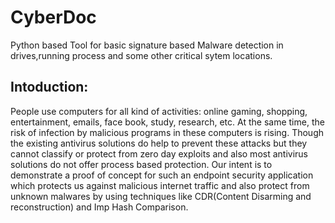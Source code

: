 # CyberDoc

Python based Tool for basic signature based Malware detection in drives,running process and some other critical sytem locations.


 ## Intoduction:

  People use computers for all kind of activities: online gaming, shopping, entertainment,
emails, face book, study, research, etc. At the same time, the risk of infection by malicious
programs in these computers is rising. Though the existing antivirus solutions do help to
prevent these attacks but they cannot classify or protect from zero day exploits and also
most antivirus solutions do not offer process based protection. Our intent is to demonstrate a proof of concept for such  an
endpoint security application which protects us against malicious internet traffic and also
protect from unknown malwares by using techniques like CDR(Content Disarming and
reconstruction) and Imp Hash Comparison. 
